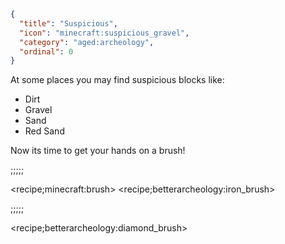 ```json
{
  "title": "Suspicious",
  "icon": "minecraft:suspicious_gravel",
  "category": "aged:archeology",
  "ordinal": 0
}
```

At some places you may find suspicious blocks like:

- Dirt
- Gravel
- Sand
- Red Sand


Now its time to get your hands on a brush!

;;;;;


<recipe;minecraft:brush>
<recipe;betterarcheology:iron_brush>

;;;;;


<recipe;betterarcheology:diamond_brush>